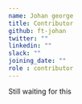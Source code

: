 ```yaml
---
name: Johan george
title: Contributor
github: ft-johan
twitter: ""
linkedin: ""
slack: ""
joining_date: ""
role : contributor
---
```


Still waiting for this
